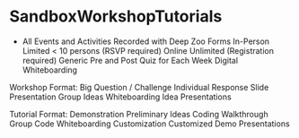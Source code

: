 # SandboxWorkshopTutorials


* All Events and Activities Recorded with Deep Zoo Forms
In-Person Limited < 10 persons (RSVP required)
Online Unlimited (Registration required)
Generic Pre and Post Quiz for Each Week
Digital Whiteboarding 


Workshop Format:
Big Question / Challenge
Individual Response
Slide Presentation
Group Ideas Whiteboarding
Idea Presentations


Tutorial Format:
Demonstration
Preliminary Ideas 
Coding Walkthrough
Group Code Whiteboarding
Customization
Customized Demo Presentations

